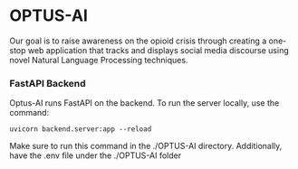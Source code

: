 # OPTUS-AI
Our goal is to raise awareness on the opioid crisis through creating a one-stop web application that tracks and displays social media discourse using novel Natural Language Processing techniques. 

### FastAPI Backend
Optus-AI runs FastAPI on the backend. To run the server locally, use the command:

```commandline
uvicorn backend.server:app --reload
```

Make sure to run this command in the ./OPTUS-AI directory.
Additionally, have the .env file under the ./OPTUS-AI folder